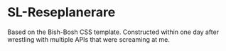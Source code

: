 # SL-Reseplanerare
Based on the Bish-Bosh CSS template. Constructed within one day after wrestling with multiple APIs that were screaming at me.
